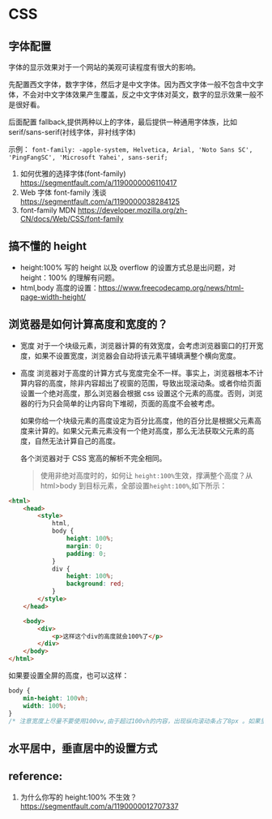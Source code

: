 # CSS

## 字体配置

字体的显示效果对于一个网站的美观可读程度有很大的影响。

先配置西文字体，数字字体，然后才是中文字体。因为西文字体一般不包含中文字体，不会对中文字体效果产生覆盖，反之中文字体对英文，数字的显示效果一般不是很好看。

后面配置 fallback,提供两种以上的字体，最后提供一种通用字体族，比如 serif/sans-serif(衬线字体，非衬线字体)

示例：
`font-family: -apple-system, Helvetica, Arial, 'Noto Sans SC', 'PingFangSC', 'Microsoft Yahei', sans-serif;`

1. 如何优雅的选择字体(font-family) https://segmentfault.com/a/1190000006110417
2. Web 字体 font-family 浅谈 https://segmentfault.com/a/1190000038284125
3. font-family MDN https://developer.mozilla.org/zh-CN/docs/Web/CSS/font-family

## 搞不懂的 height

- height:100%
  写的 height 以及 overflow 的设置方式总是出问题，对 height：100% 的理解有问题。
- html,body 高度的设置：https://www.freecodecamp.org/news/html-page-width-height/

## 浏览器是如何计算高度和宽度的？

- 宽度
  对于一个块级元素，浏览器计算的有效宽度，会考虑浏览器窗口的打开宽度，如果不设置宽度，浏览器会自动将该元素平铺填满整个横向宽度。

- 高度
  浏览器对于高度的计算方式与宽度完全不一样。事实上，浏览器根本不计算内容的高度，除非内容超出了视窗的范围，导致出现滚动条。或者你给页面设置一个绝对高度，那么浏览器会根据 css 设置这个元素的高度。否则，浏览器的行为只会简单的让内容向下堆砌，页面的高度不会被考虑。

  如果你给一个块级元素的高度设定为百分比高度，他的百分比是根据父元素高度来计算的。如果父元素元素没有一个绝对高度，那么无法获取父元素的高度，自然无法计算自己的高度。

  各个浏览器对于 CSS 宽高的解析不完全相同。

  > 使用非绝对高度时的，如何让 `height:100%`生效，撑满整个高度？从 html>body 到目标元素，全部设置`height:100%`,如下所示：

```html
<html>
	<head>
		<style>
			html,
			body {
				height: 100%;
				margin: 0;
				padding: 0;
			}
			div {
				height: 100%;
				background: red;
			}
		</style>
	</head>

	<body>
		<div>
			<p>这样这个div的高度就会100%了</p>
		</div>
	</body>
</html>
```

如果要设置全屏的高度，也可以这样：

```css
body {
	min-height: 100vh;
	width: 100%;
}
/* 注意宽度上尽量不要使用100vw,由于超过100vh的内容，出现纵向滚动条占了8px 。如果里面的元素写了100vw ,会导致横向滚动条的出现。 */
```

## 水平居中，垂直居中的设置方式

## reference:

1. 为什么你写的 height:100% 不生效？ https://segmentfault.com/a/1190000012707337
